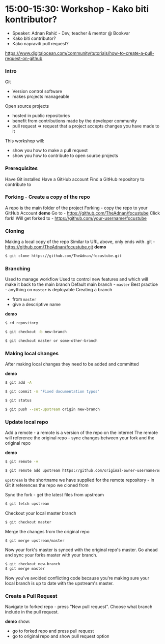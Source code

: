 # 15:00-15:30: Workshop - Kako biti kontributor?
- Speaker: Adnan Rahić - Dev, teacher & mentor @ Bookvar
- Kako biti contributor?
- Kako napraviti pull request?

https://www.digitalocean.com/community/tutorials/how-to-create-a-pull-request-on-github

### Intro
Git 
- Version control software 
- makes projects manageable

Open source projects 
- hosted in public repositories
- benefit from contributions made by the developer community
- pull request => request that a project accepts changes you have made to it

This workshop will:
- show you how to make a pull request
- show you how to contribute to open source projects

### Prerequisites
Have Git installed
Have a GitHub account
Find a GitHub repository to contribute to

### Forking - Create a copy of the repo
A repo is the main folder of the project
Forking - copy the repo to your GitHub Account
**demo**
Go to - https://github.com/TheAdnan/focustube
Click fork!
Will get forked to - https://github.com/your-username/focustube

### Cloning
Making a local copy of the repo
Similar to URL above, only ends with .git - https://github.com/TheAdnan/focustube.git
**demo**
```bash
$ git clone https://github.com/TheAdnan/focustube.git
```

### Branching
Used to manage workflow
Used to control new features and which will make it back to the main branch
Default main branch - `master`
Best practice - anything on `master` is deployable
Creating a branch 
 - from `master`
 - give a descriptive name

**demo**
```sh
$ cd repository
```
```sh
$ git checkout -b new-branch
```
```sh
$ git checkout master or some-other-branch
```

### Making local changes
After making local changes they need to be added and committed

**demo**
```sh
$ git add -A  
```
```sh
$ git commit -m "Fixed documentation typos"
```
```sh
$ git status
```
```sh
$ git push --set-upstream origin new-branch
```

### Update local repo
Add a remote - a remote is a version of the repo on the internet
The remote will reference the original repo - sync changes between your fork and the original repo

**demo**
```sh
$ git remote -v
```
```sh
$ git remote add upstream https://github.com/original-owner-username/original-repository.git
```

`upstream` is the shortname we have supplied for the remote repository - in Git it references the repo we cloned from

Sync the fork - get the latest files from upstream

```sh
$ git fetch upstream
```

Checkout your local master branch
```sh
$ git checkout master
```

Merge the changes from the original repo
```sh
$ git merge upstream/master
```

Now your fork's master is synced with the original repo's master. Go ahead and sync your forks master with your branch.
```sh
$ git checkout new-branch
$ git merge master
```
Now you've avoided conflicting code because you're making sure your local branch is up to date with the upstream's master.

### Create a Pull Request
Navigate to forked repo - press "New pull request".
Choose what branch include in the pull request.

**demo**
show:
- go to forked repo and press pull request
- go to original repo and show pull request option